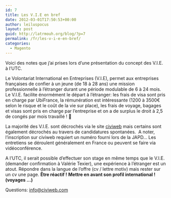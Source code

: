 ```yaml
---
id: 7
title: Les V.I.E en bref
date: 2012-03-01T17:50:53+00:00
author: leiluspocus
layout: post
guid: http://latrmouh.org/blog/?p=7
permalink: /fr/les-v-i-e-en-bref/
categories:
  - Magento
---
```

Voici des notes que j&rsquo;ai prises lors d&rsquo;une présentation du concept des V.I.E. à l&rsquo;UTC.

Le Volontariat International en Entreprises (V.I.E), permet aux entreprises françaises de confier à un jeune (de 18 à 28 ans) une mission professionnelle à l’étranger durant une période modulable de 6 à 24 mois. Le V.I.E. facilite énormément le départ à l&rsquo;étranger: les frais de visa sont pris en charge par UbiFrance, la rémunération est intéressante (1200 à 3500€ selon le risque et le coût de la vie sur place), les frais de voyage, bagages et visas sont pris en charge par l&rsquo;entreprise et on a de surplus le droit à 2,5 de congés par mois travaillé ! 🙂

La majorité des V.I.E. sont décrochés via le site <a href="http://www.civiweb.com/" target="_blank">civiweb</a> mais certains sont également décrochés au travers de candidatures spontanées.  A noter, l&rsquo;inscription sur civiweb requiert un numéro fourni lors de la JAPD&#8230; Les entretiens se déroulent généralement en France ou peuvent se faire via vidéoconférence.

A l&rsquo;UTC, il serait possible d&rsquo;effectuer son stage en même temps que le V.I.E. (demander confirmation à Valérie Texier), une expérience à l&rsquo;étranger est un atout. Répondre dans la langue de l&rsquo;offre (cv / lettre motiv) mais rester sur un cv une page. **Être réactif !** **Mettre en avant son profil international ! (voyages &#8230;)**

Questions: info@civiweb.com

<!-- AddThis Advanced Settings generic via filter on the_content -->

<!-- AddThis Share Buttons generic via filter on the_content -->
